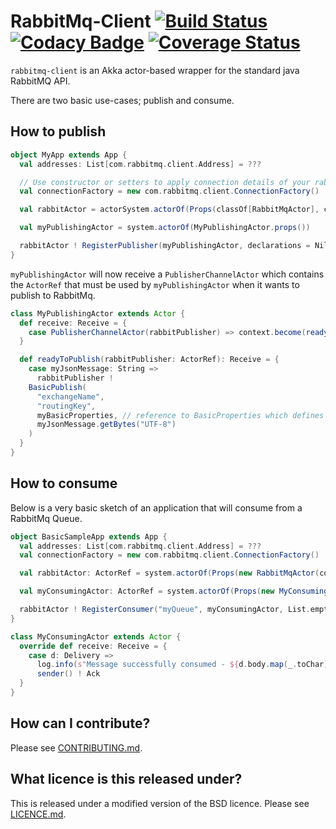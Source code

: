 # RabbitMq-Client [![Build Status](https://travis-ci.org/PaddyPowerBetfair/rabbitmq-client.svg?branch=master)](https://travis-ci.org/PaddyPowerBetfair/rabbitmq-client) [![Codacy Badge](https://api.codacy.com/project/badge/Grade/1af5197636824cf78ef5de598ca01e77)](https://www.codacy.com/app/rodoherty1/rabbitmq-client?utm_source=github.com&amp;utm_medium=referral&amp;utm_content=PaddyPowerBetfair/rabbitmq-client&amp;utm_campaign=Badge_Grade) [![Coverage Status](https://coveralls.io/repos/github/PaddyPowerBetfair/rabbitmq-client/badge.svg?branch=master)](https://coveralls.io/github/PaddyPowerBetfair/rabbitmq-client?branch=master)

`rabbitmq-client` is an Akka actor-based wrapper for the standard java RabbitMQ API.

There are two basic use-cases; publish and consume.

## How to publish

```scala
object MyApp extends App {
  val addresses: List[com.rabbitmq.client.Address] = ???

  // Use constructor or setters to apply connection details of your rabbit broker.
  val connectionFactory = new com.rabbitmq.client.ConnectionFactory()

  val rabbitActor = actorSystem.actorOf(Props(classOf[RabbitMqActor], connectionFactory, addresses), "my-rabbitmq-actor")

  val myPublishingActor = system.actorOf(MyPublishingActor.props())

  rabbitActor ! RegisterPublisher(myPublishingActor, declarations = Nil, publisherConfirms = false)
}
```

```myPublishingActor``` will now receive a ```PublisherChannelActor``` which contains the ```ActorRef``` that must be used by ```myPublishingActor``` when it wants to publish to RabbitMq.

```scala
class MyPublishingActor extends Actor {
  def receive: Receive = {
    case PublisherChannelActor(rabbitPublisher) => context.become(readyToPublish(rabbitPublisher))
  }

  def readyToPublish(rabbitPublisher: ActorRef): Receive = {
    case myJsonMessage: String =>
      rabbitPublisher !
    BasicPublish(
      "exchangeName",
      "routingKey",
      myBasicProperties, // reference to BasicProperties which defines AMQP Headers
      myJsonMessage.getBytes("UTF-8")
    )
  }
}
```

## How to consume

Below is a very basic sketch of an application that will consume from a RabbitMq Queue.

```scala
object BasicSampleApp extends App {
  val addresses: List[com.rabbitmq.client.Address] = ???
  val connectionFactory = new com.rabbitmq.client.ConnectionFactory()

  val rabbitActor: ActorRef = system.actorOf(Props(new RabbitMqActor(connectionFactory, addresses)), "rabbitActor")

  val myConsumingActor: ActorRef = system.actorOf(Props(new MyConsumingActor()))

  rabbitActor ! RegisterConsumer("myQueue", myConsumingActor, List.empty[Declaration])
}

class MyConsumingActor extends Actor {
  override def receive: Receive = {
    case d: Delivery =>
      log.info(s"Message successfully consumed - ${d.body.map(_.toChar).mkString}")
      sender() ! Ack
  }
}
```

## How can I contribute?
Please see [CONTRIBUTING.md](CONTRIBUTING.md).

## What licence is this released under?
This is released under a modified version of the BSD licence.
Please see [LICENCE.md](https://github.com/PaddyPowerBetfair/standards/blob/master/LICENCE.md).
